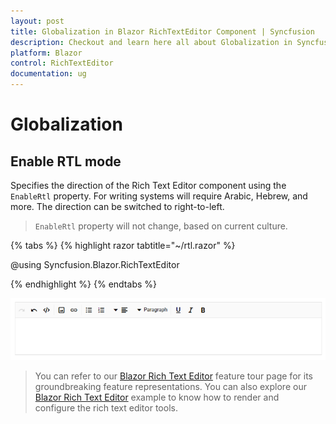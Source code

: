 ```yaml
---
layout: post
title: Globalization in Blazor RichTextEditor Component | Syncfusion
description: Checkout and learn here all about Globalization in Syncfusion Blazor RichTextEditor component and more.
platform: Blazor
control: RichTextEditor
documentation: ug
---
```


# Globalization

## Enable RTL mode 

Specifies the direction of the Rich Text Editor component using the `EnableRtl` property. For writing systems will require Arabic, Hebrew, and more. The direction can be switched to right-to-left.

> `EnableRtl` property will not change, based on current culture.

{% tabs %}
{% highlight razor tabtitle="~/rtl.razor" %}

@using Syncfusion.Blazor.RichTextEditor

<SfRichTextEditor EnableRtl="true" />

{% endhighlight %}
{% endtabs %}

![Right to Left in Blazor RichTextEditor](./images/blazor-richtexteditor-right-to-left.png)

> You can refer to our [Blazor Rich Text Editor](https://www.syncfusion.com/blazor-components/blazor-wysiwyg-rich-text-editor) feature tour page for its groundbreaking feature representations. You can also explore our [Blazor Rich Text Editor](https://blazor.syncfusion.com/demos/rich-text-editor/overview?theme=bootstrap4) example to know how to render and configure the rich text editor tools.